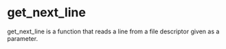 # get_next_line
get_next_line is a function that reads a line from a file descriptor given as a parameter.
